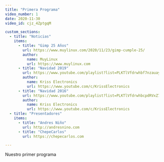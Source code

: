 ```yaml
---
title: "Primera Programa"
video_number: 1
date: 2020-11-30
video_id: cjz_4ZptgqM

custom_sections:
  - title: "Noticias"
    items:
      - title: "Gimp 25 Años"
        url: https://www.muylinux.com/2020/11/23/gimp-cumple-25/
        author:
          name: MuyLinux
          url: https://www.muylinux.com
      - title: "Navidad 2019"
        url: https://www.youtube.com/playlist?list=PLKTlVfdrwhbf7nzauay6J120q3kEWXFcl
        author:
          name: Kriss Electronics
          url: https://www.youtube.com/c/KrissElectronics
      - title: "Navidad 2016"
        url: https://www.youtube.com/playlist?list=PLKTlVfdrwhbcpdRVxZ7LXM8p4MMh8mfNA
        author:
          name: Kriss Electronics
          url: https://www.youtube.com/c/KrissElectronics
  - title: "Presentadores"
    items:
      - title: "Andres Niño"
        url: http://andresnino.com
      - title: "ChepeCarlos"
        url: https://chepecarlos.com

---
```


Nuestro primer programa
